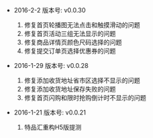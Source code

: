 - 2016-2-2 版本号: v0.0.30
  1. 修复首页轮播图无法点击和触摸滑动的问题
  2. 修复首页活动三组无法显示的问题
  3. 修复商品详情页颜色尺码选择的问题
  4. 修复提交订单页选择优惠券的问题
- 2016-1-29 版本号: v0.0.28
  1. 修复添加收货地址省市区选择不显示的问题
  2. 修复添加收货地址保存失败的问题
  3. 修复首页闪购和限时抢购倒计时不显示的问题

- 2016-1-21 版本号: v0.0.21
  1. 特品汇重构H5版提测